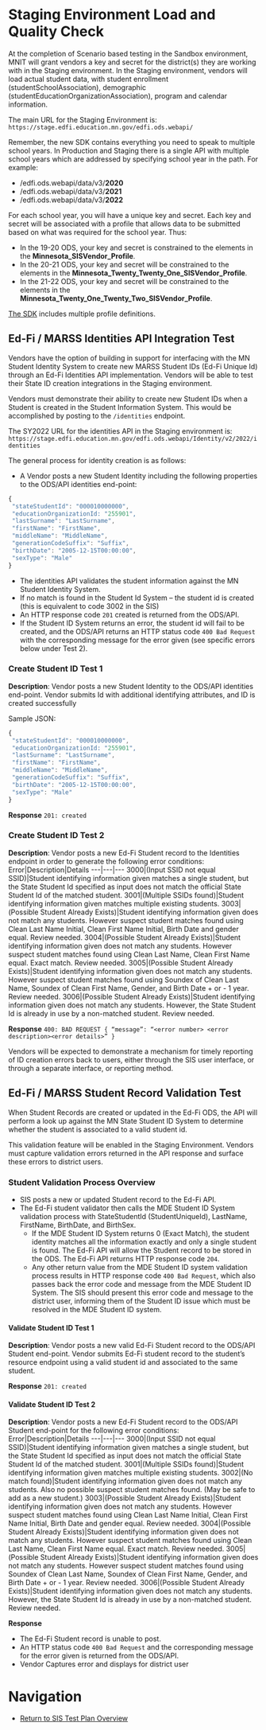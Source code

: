# Staging Environment Load and Quality Check

At the completion of Scenario based testing in the Sandbox environment, MNIT will grant vendors a key and secret for the district(s) they are working with in the Staging environment. In the Staging environment, vendors will load actual student data, with student enrollment (studentSchoolAssociation), demographic (studentEducationOrganizationAssociation), program and calendar information. 

The main URL for the Staging Environment is: ```https://stage.edfi.education.mn.gov/edfi.ods.webapi/```

Remember, the new SDK contains everything you need to speak to multiple school years. In Production and Staging there is a single API with multiple school years which are addressed by specifying school year in the path. For example:

- /edfi.ods.webapi/data/v3/**2020**
- /edfi.ods.webapi/data/v3/**2021**
- /edfi.ods.webapi/data/v3/**2022**

For each school year, you will have a unique key and secret. Each key and secret will be associated with a profile that allows data to be submitted based on what was required for the school year. Thus:

- In the 19-20 ODS, your key and secret is constrained to the elements in the **Minnesota_SISVendor_Profile**.
- In the 20-21 ODS, your key and secret will be constrained to the elements in the **Minnesota_Twenty_Twenty_One_SISVendor_Profile**.
- In the 21-22 ODS, your key and secret will be constrained to the elements in the **Minnesota_Twenty_One_Twenty_Two_SISVendor_Profile**. 

[The SDK](https://github.com/mn-mde-edfi/MDE-Ed-Fi-ODS-API-SDK/tree/master/MDE-EdFiClientSDK/EdFi/OdsApiv31_2022
) includes multiple profile definitions.

## Ed-Fi / MARSS Identities API Integration Test 

Vendors have the option of building in support for interfacing with the MN Student Identity System to create new MARSS Student IDs (Ed-Fi Unique Id) through an Ed-Fi Identities API implementation. Vendors will be able to test their State ID creation integrations in the Staging environment. 

Vendors must demonstrate their ability to create new Student IDs when a Student is created in the Student Information System. This would be accomplished by posting to the ```/identities``` endpoint. 

The SY2022 URL for the identities API in the Staging environment is:
```https://stage.edfi.education.mn.gov/edfi.ods.webapi/Identity/v2/2022/identities```

The general process for identity creation is as follows: 

- A Vendor posts a new Student Identity including the following properties to the ODS/API identities end-point:
```javascript
{
 "stateStudentId": "000010000000",
 "educationOrganizationId: "255901",
 "lastSurname": "LastSurname",
 "firstName": "FirstName",
 "middleName": "MiddleName",
 "generationCodeSuffix": "Suffix",
 "birthDate": "2005-12-15T00:00:00",
 "sexType": "Male"
}
```

- The identities API validates the student information against the MN Student Identity System.
- If no match is found in the Student Id System – the student id is created (this is equivalent to code 3002 in the SIS)
- An HTTP response code ```201``` created is returned from the ODS/API.
- If the Student ID System returns an error, the student id will fail to be created, and the ODS/API returns an HTTP status code ```400 Bad Request``` with the corresponding message for the error given (see specific errors below under Test 2).

### Create Student ID Test 1

**Description**: Vendor posts a new Student Identity to the ODS/API identities end-point. Vendor submits Id with additional identifying attributes, and ID is created successfully

Sample JSON:
```javascript
{
 "stateStudentId": "000010000000",
 "educationOrganizationId: "255901",
 "lastSurname": "LastSurname",
 "firstName": "FirstName",
 "middleName": "MiddleName",
 "generationCodeSuffix": "Suffix",
 "birthDate": "2005-12-15T00:00:00",
 "sexType": "Male"
}
```
**Response** 
```201: created```

### Create Student ID Test 2 

**Description**: Vendor posts a new Ed-Fi Student record to the Identities endpoint in order to generate the following error conditions: 
Error|Description|Details
---|---|---
3000|(Input SSID not equal SSID)|Student identifying information given matches a single student, but the State Student Id specified as input does not match the official State Student Id of the matched student.
3001|(Multiple SSIDs found)|Student identifying information given matches multiple existing students.
3003|(Possible Student Already Exists)|Student identifying information given does not match any students. However suspect student matches found using Clean Last Name Initial, Clean First Name Initial, Birth Date and gender equal. Review needed.
3004|(Possible Student Already Exists)|Student identifying information given does not match any students. However suspect student matches found using Clean Last Name, Clean First Name equal. Exact match. Review needed.
3005|(Possible Student Already Exists)|Student identifying information given does not match any students. However suspect student matches found using Soundex of Clean Last Name, Soundex of Clean First Name, Gender, and Birth Date + or - 1 year. Review needed.
3006|(Possible Student Already Exists)|Student identifying information given does not match any students. However, the State Student Id is already in use by a non-matched student. Review needed.

**Response** 
```400: BAD REQUEST { “message”: “<error number> <error description><error details>” }```

Vendors will be expected to demonstrate a mechanism for timely reporting of ID creation errors back to users, either through the SIS user interface, or through a separate interface, or reporting method.

## Ed-Fi / MARSS Student Record Validation Test
When Student Records are created or updated in the Ed-Fi ODS, the API will perform a look up against the MN State Student ID System to determine whether the student is associated to a valid student id.

This validation feature will be enabled in the Staging Environment. Vendors must capture validation errors returned in the API response and surface these errors to district users. 

### Student Validation Process Overview

- SIS posts a new or updated Student record to the Ed-Fi API.
- The Ed-Fi student validator then calls the MDE Student ID System validation process with StateStudentId (StudentUniqueId), LastName, FirstName, BirthDate, and BirthSex.
  - If the MDE Student ID System returns 0 (Exact Match), the student identity matches all the information exactly and only a single student is found. The Ed-Fi API will allow the Student record to be stored in the ODS. The Ed-Fi API returns HTTP response code ```204```.
  - Any other return value from the MDE Student ID system validation process results in HTTP response code ```400 Bad Request```, which also passes back the error code and message from the MDE Student ID System. The SIS should present this error code and message to the district user, informing them of the Student ID issue which must be resolved in the MDE Student ID system.

#### Validate Student ID Test 1

**Description**: Vendor posts a new valid Ed-Fi Student record to the ODS/API Student end-point. Vendor submits Ed-Fi student record to the student’s resource endpoint using a valid student id and associated to the same student.

**Response** 
```201: created```

#### Validate Student ID Test 2

**Description**: Vendor posts a new Ed-Fi Student record to the ODS/API Student end-point for the following error conditions:
Error|Description|Details
---|---|---
3000|(Input SSID not equal SSID)|Student identifying information given matches a single student, but the State Student Id specified as input does not match the official State Student Id of the matched student.
3001|(Multiple SSIDs found)|Student identifying information given matches multiple existing students.
3002|(No match found)|Student identifying information given does not match any students. Also no possible suspect student matches found. (May be safe to add as a new student.)
3003|(Possible Student Already Exists)|Student identifying information given does not match any students. However suspect student matches found using Clean Last Name Initial, Clean First Name Initial, Birth Date and gender equal. Review needed.
3004|(Possible Student Already Exists)|Student identifying information given does not match any students. However suspect student matches found using Clean Last Name, Clean First Name equal. Exact match. Review needed.
3005|(Possible Student Already Exists)|Student identifying information given does not match any students. However suspect student matches found using Soundex of Clean Last Name, Soundex of Clean First Name, Gender, and Birth Date + or - 1 year. Review needed.
3006|(Possible Student Already Exists)|Student identifying information given does not match any students. However, the State Student Id is already in use by a non-matched student. Review needed.

**Response** 
- The Ed-Fi Student record is unable to post.
- An HTTP status code ```400 Bad Request``` and the corresponding message for the error given is returned from the ODS/API.
- Vendor Captures error and displays for district user

# Navigation
- [Return to SIS Test Plan Overview](sis_test_plan_a_toc.md)

